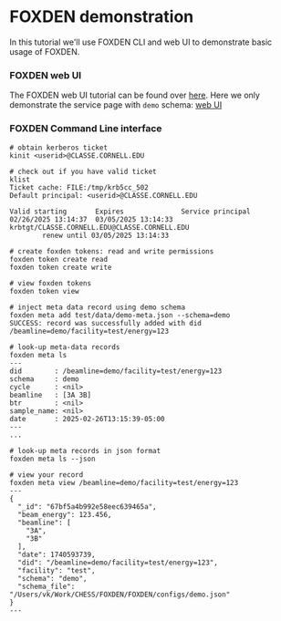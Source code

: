 # FOXDEN demonstration
In this tutorial we'll use FOXDEN CLI and web UI to demonstrate basic usage of
FOXDEN.

### FOXDEN web UI
The FOXDEN web UI tutorial can be found over [here](web.md). Here we only
demonstrate the service page with `demo` schema:
[web UI](images/web-ui-demo.md)


### FOXDEN Command Line interface
```
# obtain kerberos ticket
kinit <userid>@CLASSE.CORNELL.EDU

# check out if you have valid ticket
klist
Ticket cache: FILE:/tmp/krb5cc_502
Default principal: <userid>@CLASSE.CORNELL.EDU

Valid starting       Expires              Service principal
02/26/2025 13:14:37  03/05/2025 13:14:33  krbtgt/CLASSE.CORNELL.EDU@CLASSE.CORNELL.EDU
        renew until 03/05/2025 13:14:33

# create foxden tokens: read and write permissions
foxden token create read
foxden token create write

# view foxden tokens
foxden token view

# inject meta data record using demo schema
foxden meta add test/data/demo-meta.json --schema=demo
SUCCESS: record was successfully added with did
/beamline=demo/facility=test/energy=123

# look-up meta-data records
foxden meta ls
---
did        : /beamline=demo/facility=test/energy=123
schema     : demo
cycle      : <nil>
beamline   : [3A 3B]
btr        : <nil>
sample_name: <nil>
date       : 2025-02-26T13:15:39-05:00
---
...

# look-up meta records in json format
foxden meta ls --json

# view your record
foxden meta view /beamline=demo/facility=test/energy=123
---
{
  "_id": "67bf5a4b992e58eec639465a",
  "beam_energy": 123.456,
  "beamline": [
    "3A",
    "3B"
  ],
  "date": 1740593739,
  "did": "/beamline=demo/facility=test/energy=123",
  "facility": "test",
  "schema": "demo",
  "schema_file": "/Users/vk/Work/CHESS/FOXDEN/FOXDEN/configs/demo.json"
}
---

```
